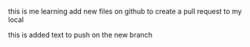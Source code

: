 this is me learning add new files on github to create a pull request to my local

this is added text to push on the new branch